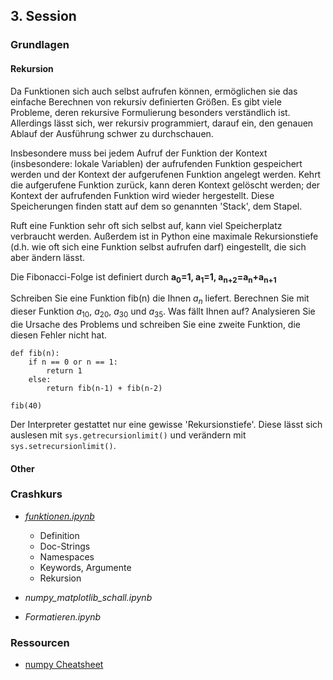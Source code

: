 ## 3. Session

### Grundlagen

#### Rekursion

Da Funktionen sich auch selbst aufrufen können, ermöglichen sie das einfache Berechnen von rekursiv definierten Größen. Es gibt viele Probleme, deren rekursive Formulierung 
besonders verständlich ist. Allerdings lässt sich, wer rekursiv programmiert, darauf ein, den genauen Ablauf der Ausführung schwer zu durchschauen.  

Insbesondere muss bei jedem Aufruf der Funktion der Kontext (insbesondere: lokale Variablen) der aufrufenden Funktion gespeichert werden und der Kontext der aufgerufenen Funktion angelegt werden. Kehrt die aufgerufene Funktion zurück, kann deren Kontext gelöscht werden; der Kontext der aufrufenden Funktion wird wieder hergestellt.
Diese Speicherungen finden statt auf dem so genannten 'Stack', dem Stapel.

Ruft eine Funktion sehr oft sich selbst auf, kann viel Speicherplatz verbraucht werden. Außerdem ist in Python eine maximale Rekursionstiefe (d.h. wie oft sich eine Funktion selbst aufrufen darf) eingestellt, die sich aber ändern lässt.

Die Fibonacci-Folge ist definiert durch **a<sub>0</sub>=1, a<sub>1</sub>=1, a<sub>n+2</sub>=a<sub>n</sub>+a<sub>n+1</sub>**

Schreiben Sie eine Funktion fib(n) die Ihnen $a_n$ liefert. Berechnen Sie mit dieser Funktion $a_{10}$, $a_{20}$, $a_{30}$ und $a_{35}$.
Was fällt Ihnen auf? Analysieren Sie die Ursache des Problems und schreiben Sie eine zweite Funktion, die diesen Fehler nicht hat.

    def fib(n):
        if n == 0 or n == 1:
            return 1
        else:
            return fib(n-1) + fib(n-2)

    fib(40)

Der Interpreter gestattet nur eine gewisse 'Rekursionstiefe'. Diese lässt sich auslesen mit `sys.getrecursionlimit()` und verändern mit `sys.setrecursionlimit()`.


#### Other

### Crashkurs

* *[funktionen.ipynb](funktionen.ipynb)*
  * Definition
  * Doc-Strings
  * Namespaces
  * Keywords, Argumente
  * Rekursion
  
* *numpy_matplotlib_schall.ipynb*

* *Formatieren.ipynb*


### Ressourcen

* [numpy Cheatsheet](https://s3.amazonaws.com/assets.datacamp.com/blog_assets/Numpy_Python_Cheat_Sheet.pdf)
